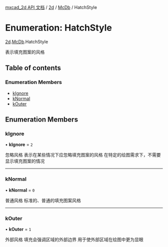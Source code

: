 [mxcad_2d API 文档](../README.md) / [2d](../modules/2d.md) / [McDb](../modules/2d.McDb.md) / HatchStyle

# Enumeration: HatchStyle

[2d](../modules/2d.md).[McDb](../modules/2d.McDb.md).HatchStyle

表示填充图案的风格

## Table of contents

### Enumeration Members

- [kIgnore](2d.McDb.HatchStyle.md#kignore)
- [kNormal](2d.McDb.HatchStyle.md#knormal)
- [kOuter](2d.McDb.HatchStyle.md#kouter)

## Enumeration Members

### kIgnore

• **kIgnore** = ``2``

忽略风格 表示在某些情况下应忽略填充图案的风格 在特定的绘图需求下，不需要显示填充图案的情况

___

### kNormal

• **kNormal** = ``0``

普通风格 标准的、普通的填充图案风格

___

### kOuter

• **kOuter** = ``1``

外部风格 填充会强调区域的外部边界 用于使外部区域在绘图中更为显眼
